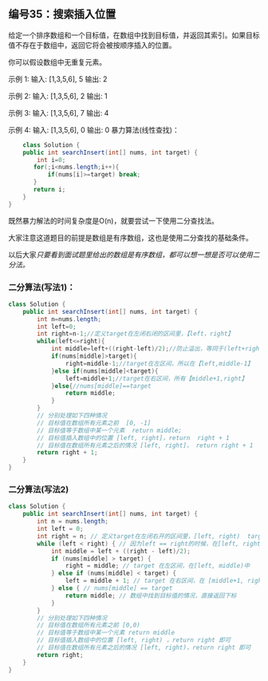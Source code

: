 ## 编号35：搜索插入位置
给定一个排序数组和一个目标值，在数组中找到目标值，并返回其索引。如果目标值不存在于数组中，返回它将会被按顺序插入的位置。

你可以假设数组中无重复元素。

示例 1:
输入: [1,3,5,6], 5
输出: 2

示例 2:
输入: [1,3,5,6], 2
输出: 1

示例 3:
输入: [1,3,5,6], 7
输出: 4

示例 4:
输入: [1,3,5,6], 0
输出: 0
暴力算法(线性查找)：
```java
    class Solution {
    public int searchInsert(int[] nums, int target) { 
        int i=0;
       for(;i<nums.length;i++){
           if(nums[i]>=target) break;
       }
       return i;
    }
}
```
既然暴力解法的时间复杂度是O(n)，就要尝试一下使用二分查找法。

大家注意这道题目的前提是数组是有序数组，这也是使用二分查找的基础条件。

以后大家*只要看到面试题里给出的数组是有序数组，都可以想一想是否可以使用二分法。*

### 二分算法(写法1)：
```java
class Solution {
    public int searchInsert(int[] nums, int target) { 
        int n=nums.length;
        int left=0;
        int right=n-1;//定义target在左闭右闭的区间里，【left，right】
        while(left<=right){
            int middle=left+((right-left)/2);//防止溢出，等同于(left+right)/2
            if(nums[middle]>target){
                right=middle-1;//target在左区间，所以在【left,middle-1】
            }else if(nums[middle]<target){
                left=middle+1;//target在右区间，所有【middle+1,right】
            }else{//nums[middle]==target
                return middle;
            }
        }
        // 分别处理如下四种情况
        // 目标值在数组所有元素之前  [0, -1]
        // 目标值等于数组中某一个元素  return middle;
        // 目标值插入数组中的位置 [left, right]，return  right + 1
        // 目标值在数组所有元素之后的情况 [left, right]， return right + 1
        return right + 1;
    }
}
```
### 二分算法(写法2)
```java
class Solution {
    public int searchInsert(int[] nums, int target) {
        int n = nums.length;
        int left = 0;
        int right = n; // 定义target在左闭右开的区间里，[left, right)  target
        while (left < right) { // 因为left == right的时候，在[left, right)是无效的空间
            int middle = left + ((right - left)/2);
            if (nums[middle] > target) {
                right = middle; // target 在左区间，在[left, middle)中
            } else if (nums[middle] < target) {
                left = middle + 1; // target 在右区间，在 [middle+1, right)中
            } else { // nums[middle] == target
                return middle; // 数组中找到目标值的情况，直接返回下标
            }
        }
        // 分别处理如下四种情况
        // 目标值在数组所有元素之前 [0,0)
        // 目标值等于数组中某一个元素 return middle
        // 目标值插入数组中的位置 [left, right) ，return right 即可
        // 目标值在数组所有元素之后的情况 [left, right)，return right 即可
        return right;
    }
}
```